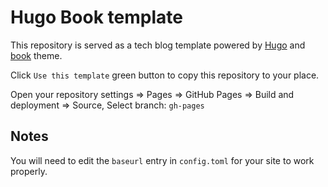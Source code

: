 # Hugo Book template

This repository is served as a tech blog template powered by [Hugo](https://gohugo.io/) and [book](https://hugo-book-demo.netlify.app/) theme.

Click `Use this template` green button to copy this repository to your place.

Open your repository settings => Pages => GitHub Pages
=> Build and deployment => Source, Select branch: `gh-pages`

## Notes

You will need to edit the `baseurl` entry in `config.toml` for your site to work properly.
